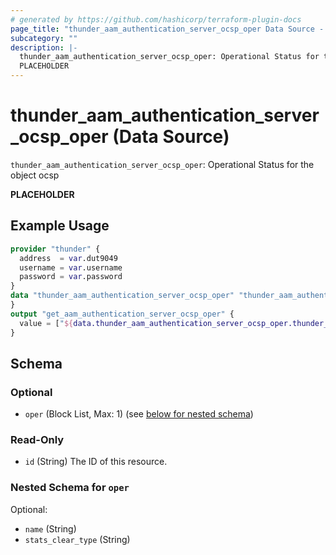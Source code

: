 ```yaml
---
# generated by https://github.com/hashicorp/terraform-plugin-docs
page_title: "thunder_aam_authentication_server_ocsp_oper Data Source - terraform-provider-thunder"
subcategory: ""
description: |-
  thunder_aam_authentication_server_ocsp_oper: Operational Status for the object ocsp
  PLACEHOLDER
---
```


# thunder_aam_authentication_server_ocsp_oper (Data Source)

`thunder_aam_authentication_server_ocsp_oper`: Operational Status for the object ocsp

__PLACEHOLDER__

## Example Usage

```terraform
provider "thunder" {
  address  = var.dut9049
  username = var.username
  password = var.password
}
data "thunder_aam_authentication_server_ocsp_oper" "thunder_aam_authentication_server_ocsp_oper" {
}
output "get_aam_authentication_server_ocsp_oper" {
  value = ["${data.thunder_aam_authentication_server_ocsp_oper.thunder_aam_authentication_server_ocsp_oper}"]
}
```

<!-- schema generated by tfplugindocs -->
## Schema

### Optional

- `oper` (Block List, Max: 1) (see [below for nested schema](#nestedblock--oper))

### Read-Only

- `id` (String) The ID of this resource.

<a id="nestedblock--oper"></a>
### Nested Schema for `oper`

Optional:

- `name` (String)
- `stats_clear_type` (String)


